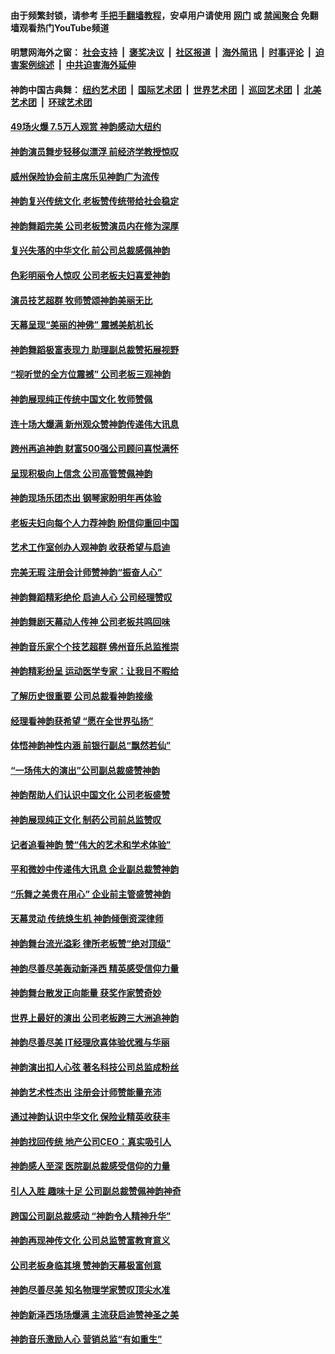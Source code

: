 #### 由于频繁封锁，请参考 [手把手翻墙教程](https://github.com/gfw-breaker/guides/wiki/)，安卓用户请使用 [网门](https://github.com/gfw-breaker/bn-android/blob/master/ogate.md?t=05261210) 或 [禁闻聚合](https://github.com/gfw-breaker/bn-android) 免翻墙观看热门YouTube频道 

#### 明慧网海外之窗：&nbsp;[社会支持](140.md?t=05261210) &nbsp;|&nbsp; [褒奖决议](282.md?t=05261210) &nbsp;|&nbsp; [社区报道](91.md?t=05261210) &nbsp;|&nbsp; [海外简讯](245.md?t=05261210) &nbsp;|&nbsp; [时事评论](251.md?t=05261210) &nbsp;|&nbsp; [迫害案例综述](328.md?t=05261210) &nbsp;|&nbsp; [中共迫害海外延伸](236.md?t=05261210) 

#### 神韵中国古典舞：&nbsp;[纽约艺术团](nf4778.md?t=05261210) &nbsp;|&nbsp; [国际艺术团](nf4780.md?t=05261210) &nbsp;|&nbsp; [世界艺术团](nf5951.md?t=05261210) &nbsp;|&nbsp; [巡回艺术团](nf4779.md?t=05261210) &nbsp;|&nbsp; [北美艺术团](nf1148019.md?t=05261210) &nbsp;|&nbsp; [环球艺术团](nf1299941.md?t=05261210)  

#### [49场火爆 7.5万人观赏 神韵感动大纽约](../pages/nf1299941/n11243426.md?t=05261210) 

#### [神韵演员舞步轻移似漂浮 前经济学教授惊叹](../pages/nf1299941/n11244673.md?t=05261210) 

#### [威州保险协会前主席乐见神韵广为流传](../pages/nf1299941/n11244656.md?t=05261210) 

#### [神韵复兴传统文化 老板赞传统带给社会稳定](../pages/nf1299941/n11244521.md?t=05261210) 

#### [神韵舞蹈完美 公司老板赞演员内在修为深厚](../pages/nf1299941/n11244282.md?t=05261210) 

#### [复兴失落的中华文化 前公司总裁感佩神韵](../pages/nf1299941/n11244152.md?t=05261210) 

#### [色彩明丽令人惊叹 公司老板夫妇喜爱神韵](../pages/nf1299941/n11244137.md?t=05261210) 

#### [演员技艺超群 牧师赞颂神韵美丽无比](../pages/nf1299941/n11242278.md?t=05261210) 

#### [天幕呈现“美丽的神佛” 震撼美航机长](../pages/nf1299941/n11242072.md?t=05261210) 

#### [神韵舞蹈极富表现力 助理副总裁赞拓展视野](../pages/nf1299941/n11241494.md?t=05261210) 

#### [“视听觉的全方位震撼” 公司老板三观神韵](../pages/nf1299941/n11241842.md?t=05261210) 

#### [神韵展现纯正传统中国文化 牧师赞佩](../pages/nf1299941/n11241541.md?t=05261210) 

#### [连十场大爆满 新州观众赞神韵传递伟大讯息](../pages/nf1299941/n11235432.md?t=05261210) 

#### [跨州再追神韵 财富500强公司顾问喜悦满怀](../pages/nf1299941/n11235402.md?t=05261210) 

#### [呈现积极向上信念 公司高管赞佩神韵](../pages/nf1299941/n11235262.md?t=05261210) 

#### [神韵现场乐团杰出  钢琴家盼明年再体验](../pages/nf1299941/n11235282.md?t=05261210) 

#### [老板夫妇向每个人力荐神韵 盼信仰重回中国](../pages/nf1299941/n11235246.md?t=05261210) 

#### [艺术工作室创办人观神韵 收获希望与启迪](../pages/nf1299941/n11235114.md?t=05261210) 

#### [完美无瑕 注册会计师赞神韵“振奋人心”](../pages/nf1299941/n11235068.md?t=05261210) 

#### [神韵舞蹈精彩绝伦 启迪人心 公司经理赞叹](../pages/nf1299941/n11235039.md?t=05261210) 

#### [神韵舞剧天幕动人传神 公司老板共鸣回味](../pages/nf1299941/n11235065.md?t=05261210) 

#### [神韵音乐家个个技艺超群 佛州音乐总监推崇](../pages/nf1299941/n11235008.md?t=05261210) 

#### [神韵精彩纷呈 运动医学专家：让我目不暇给](../pages/nf1299941/n11235012.md?t=05261210) 

#### [了解历史很重要 公司总裁看神韵接缘](../pages/nf1299941/n11234962.md?t=05261210) 

#### [经理看神韵获希望 “愿在全世界弘扬”](../pages/nf1299941/n11234940.md?t=05261210) 

#### [体悟神韵神性内涵 前银行副总“飘然若仙”](../pages/nf1299941/n11234819.md?t=05261210) 

#### [“一场伟大的演出”公司副总裁盛赞神韵](../pages/nf1299941/n11234770.md?t=05261210) 

#### [神韵帮助人们认识中国文化 公司老板盛赞](../pages/nf1299941/n11234722.md?t=05261210) 

#### [神韵展现纯正文化 制药公司前总监赞叹](../pages/nf1299941/n11234699.md?t=05261210) 

#### [记者追看神韵 赞“伟大的艺术和学术体验”](../pages/nf1299941/n11234664.md?t=05261210) 

#### [平和微妙中传递伟大讯息 企业副总裁赞神韵](../pages/nf1299941/n11234578.md?t=05261210) 

#### [“乐舞之美贵在用心” 企业前主管盛赞神韵](../pages/nf1299941/n11234602.md?t=05261210) 

#### [天幕灵动 传统焕生机 神韵倾倒资深律师](../pages/nf1299941/n11234519.md?t=05261210) 

#### [神韵舞台流光溢彩 律所老板赞“绝对顶级”](../pages/nf1299941/n11234513.md?t=05261210) 

#### [神韵尽善尽美轰动新泽西 精英感受信仰力量](../pages/nf1299941/n11233722.md?t=05261210) 

#### [神韵舞台散发正向能量 获奖作家赞奇妙](../pages/nf1299941/n11234219.md?t=05261210) 

#### [世界上最好的演出 公司老板跨三大洲追神韵](../pages/nf1299941/n11233778.md?t=05261210) 

#### [神韵尽善尽美 IT经理欣喜体验优雅与华丽](../pages/nf1299941/n11233570.md?t=05261210) 

#### [神韵演出扣人心弦 著名科技公司总监成粉丝](../pages/nf1299941/n11233523.md?t=05261210) 

#### [神韵艺术性杰出 注册会计师赞能量充沛](../pages/nf1299941/n11233498.md?t=05261210) 

#### [通过神韵认识中华文化 保险业精英收获丰](../pages/nf1299941/n11234136.md?t=05261210) 

#### [神韵找回传统 地产公司CEO：真实吸引人](../pages/nf1299941/n11233490.md?t=05261210) 

#### [神韵感人至深 医院副总裁感受信仰的力量](../pages/nf1299941/n11233421.md?t=05261210) 

#### [引人入胜 趣味十足 公司副总裁赞佩神韵神奇](../pages/nf1299941/n11233429.md?t=05261210) 

#### [跨国公司副总裁感动 “神韵令人精神升华”](../pages/nf1299941/n11233389.md?t=05261210) 

#### [神韵再现神传文化 公司总监赞富教育意义](../pages/nf1299941/n11233373.md?t=05261210) 

#### [公司老板身临其境 赞神韵天幕极富创意](../pages/nf1299941/n11233226.md?t=05261210) 

#### [神韵尽善尽美 知名物理学家赞叹顶尖水准](../pages/nf1299941/n11233331.md?t=05261210) 

#### [神韵新泽西场场爆满 主流获启迪赞神圣之美](../pages/nf1299941/n11231027.md?t=05261210) 

#### [神韵音乐激励人心 营销总监“有如重生”](../pages/nf1299941/n11230973.md?t=05261210) 

